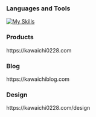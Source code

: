 <h3 align="left">Languages and Tools</h3>

[![My Skills](https://skillicons.dev/icons?i=react,nextjs,vue,ts,express,graphql,go,py,aws,terraform,docker,githubactions,ai,ps,notion&perline=8)](https://skillicons.dev)

<h3 align="left">Products</h3>
https://kawaichi0228.com

<h3 align="left">Blog</h3>
https://kawaichiblog.com

<h3 align="left">Design</h3>
https://kawaichi0228.com/design

